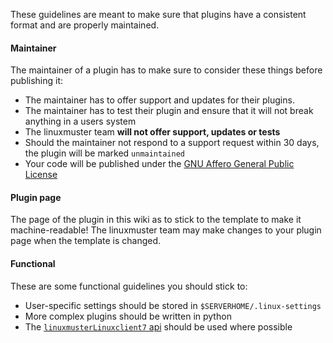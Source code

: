 These guidelines are meant to make sure that plugins have a consistent format and are properly maintained.

#### Maintainer

The maintainer of a plugin has to make sure to consider these things before publishing it:

- The maintainer has to offer support and updates for their plugins. 
- The maintainer has to test their plugin and ensure that it will not break anything in a users system
- The linuxmuster team **will not offer support, updates or tests**
- Should the maintainer not respond to a support request within 30 days, the plugin will be marked `unmaintained`
- Your code will be published under the [GNU Affero General Public License](https://www.gnu.org/licenses/agpl-3.0.en.html)

#### Plugin page

The page of the plugin in this wiki as to stick to the template to make it machine-readable! The linuxmuster team may make changes to your plugin page when the template is changed.

#### Functional

These are some functional guidelines you should stick to:

- User-specific settings should be stored in `$SERVERHOME/.linux-settings`
- More complex plugins should be written in python
- The [`linuxmusterLinuxclient7` api](https://linuxmuster.github.io/linuxmuster-linuxclient7/index.html) should be used where possible